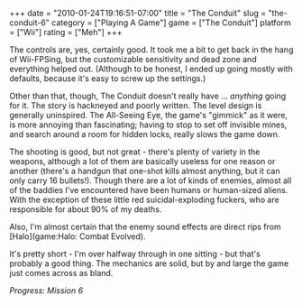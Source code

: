 +++
date = "2010-01-24T19:16:51-07:00"
title = "The Conduit"
slug = "the-conduit-6"
category = ["Playing A Game"]
game = ["The Conduit"]
platform = ["Wii"]
rating = ["Meh"]
+++

The controls are, yes, certainly good.  It took me a bit to get back in the hang of Wii-FPSing, but the customizable sensitivity and dead zone and everything  helped out.  (Although to be honest, I ended up going mostly with defaults, because it's easy to screw up the settings.)

Other than that, though, The Conduit doesn't really have ... <i>anything</i> going for it.  The story is hackneyed and poorly written.  The level design is generally uninspired.  The All-Seeing Eye, the game's "gimmick" as it were, is more annoying than fascinating; having to stop to set off invisible mines, and search around a room for hidden locks, really slows the game down.

The shooting is good, but not great - there's plenty of variety in the weapons, although a lot of them are basically useless for one reason or another (there's a handgun that one-shot kills almost anything, but it can only carry 16 bullets!).  Though there are a lot of kinds of enemies, almost all of the baddies I've encountered have been humans or human-sized aliens.  With the exception of these little red suicidal-exploding fuckers, who are responsible for about 90% of my deaths.

Also, I'm almost certain that the enemy sound effects are direct rips from [Halo](game:Halo: Combat Evolved).

It's pretty short - I'm over halfway through in one sitting - but that's probably a good thing.  The mechanics are solid, but by and large the game just comes across as bland.

<i>Progress: Mission 6</i>